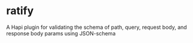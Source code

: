 ratify
======

A Hapi plugin for validating the schema of path, query, request body, and response body params using JSON-schema
